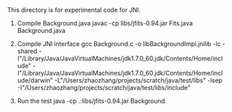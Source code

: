 This directory is for experimental code for JNI.

1. Compile Background.java
   javac -cp libs/jfits-0.94.jar Fits.java Background.java

2. Compile JNI interface
   gcc Background.c -o libBackgroundImpl.jnilib -lc -shared -I"/Library/Java/JavaVirtualMachines/jdk1.7.0_60.jdk/Contents/Home/include" -I"/Library/Java/JavaVirtualMachines/jdk1.7.0_60.jdk/Contents/Home/include/darwin" -L"/Users/zhaozhang/projects/scratch/java/test/libs" -lsep -I"/Users/zhaozhang/projects/scratch/java/test/libs/include"

3. Run the test
   java -cp .:libs/jfits-0.94.jar Background

